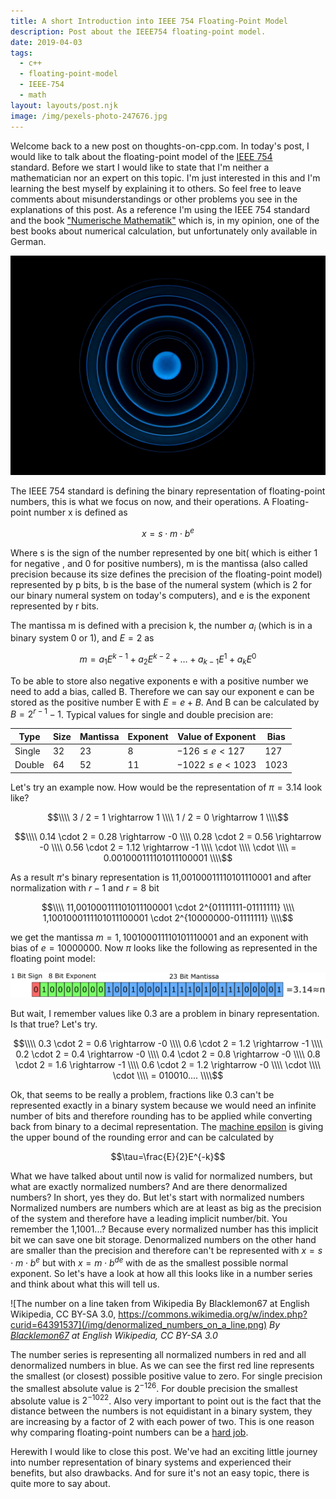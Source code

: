 ```yaml
---
title: A short Introduction into IEEE 754 Floating-Point Model
description: Post about the IEEE754 floating-point model.
date: 2019-04-03
tags:
  - c++
  - floating-point-model
  - IEEE-754
  - math
layout: layouts/post.njk
image: /img/pexels-photo-247676.jpg
---
```


Welcome back to a new post on thoughts-on-cpp.com. In today's post, I would like to talk about the floating-point model of the [IEEE 754][1] standard. Before we start I would like to state that I'm neither a mathematician nor an expert on this topic. I'm just interested in this and I'm learning the best myself by explaining it to others. So feel free to leave comments about misunderstandings or other problems you see in the explanations of this post. As a reference I'm using the IEEE 754 standard and the book ["Numerische Mathematik"][2] which is, in my opinion, one of the best books about numerical calculation, but unfortunately only available in German.

![Hero Image: Neptunes rings](/img/pexels-photo-247676.jpg)

The IEEE 754 standard is defining the binary representation of floating-point numbers, this is what we focus on now, and their operations. A Floating-point number x is defined as

$$x=s \cdot m \cdot b^e$$

Where s is the sign of the number represented by one bit( which is either 1 for negative , and 0 for positive numbers), m is the mantissa (also called precision because its size defines the precision of the floating-point model) represented by p bits, b is the base of the numeral system (which is 2 for our binary numeral system on today's computers), and e is the exponent represented by r bits.

The mantissa m is defined with a precision k, the number $a_i$ (which is in a binary system 0 or 1), and $E=2$ as

$$m=a_1E^{k-1}+a_2E^{k-2}+\dots+a_{k-1}E^1+a_kE^0$$

To be able to store also negative exponents e with a positive number we need to add a bias, called B. Therefore we can say our exponent e can be stored as the positive number E with $E=e+B$. And B can be calculated by $B=2^{r-1}-1$. Typical values for single and double precision are:

| Type   | Size | Mantissa | Exponent | Value of Exponent     | Bias |
| ------ | ---- | -------- | -------- | --------------------- | ---- |
| Single | 32   | 23       | 8        | $-126 \leq e < 127$   | 127  |
| Double | 64   | 52       | 11       | $-1022 \leq e < 1023$ | 1023 |

Let's try an example now. How would be the representation of $\pi=3.14$ look like?

$$\\\\ 3 / 2 = 1 \rightarrow 1 \\\\ 1 / 2 = 0 \rightarrow 1 \\\\$$

$$\\\\ 0.14 \cdot 2 = 0.28 \rightarrow -0 \\\\ 0.28 \cdot 2 = 0.56 \rightarrow -0 \\\\ 0.56 \cdot 2 = 1.12 \rightarrow -1 \\\\ \cdot \\\\ \cdot \\\\ = 0.001000111101011100001 \\\\$$

As a result $\pi$'s binary representation is 11,00100011110101110001 and after normalization with $r-1$ and $r=8$ bit

$$\\\\ 11,001000111101011100001 \cdot 2^{01111111-01111111} \\\\ 1,1001000111101011100001 \cdot 2^{10000000-01111111} \\\\$$

we get the mantissa $m=1,100100011110101110001$ and an exponent with bias of $e=10000000$. Now $\pi$ looks like the following as represented in the floating point model:

![Representation of pi with the IEEE 754 floating point model](/img/ieee765pi.png)

But wait, I remember values like 0.3 are a problem in binary representation. Is that true? Let's try.

$$\\\\ 0.3 \cdot 2 = 0.6 \rightarrow -0 \\\\ 0.6 \cdot 2 = 1.2 \rightarrow -1 \\\\ 0.2 \cdot 2 = 0.4 \rightarrow -0 \\\\ 0.4 \cdot 2 = 0.8 \rightarrow -0 \\\\ 0.8 \cdot 2 = 1.6 \rightarrow -1 \\\\ 0.6 \cdot 2 = 1.2 \rightarrow -0 \\\\ \cdot \\\\ \cdot \\\\ = 010010.... \\\\$$

Ok, that seems to be really a problem, fractions like 0.3 can't be represented exactly in a binary system because we would need an infinite number of bits and therefore rounding has to be applied while converting back from binary to a decimal representation. The [machine epsilon][3] is giving the upper bound of the rounding error and can be calculated by

$$\tau=\frac{E}{2}E^{-k}$$

What we have talked about until now is valid for normalized numbers, but what are exactly normalized numbers? And are there denormalized numbers? In short, yes they do. But let's start with normalized numbers Normalized numbers are numbers which are at least as big as the precision of the system and therefore have a leading implicit number/bit. You remember the 1,1001...? Because every normalized number has this implicit bit we can save one bit storage. Denormalized numbers on the other hand are smaller than the precision and therefore can't be represented with $x=s \cdot m \cdot b^e$ but with $x=m \cdot b^{de}$ with de as the smallest possible normal exponent. So let's have a look at how all this looks like in a number series and think about what this will tell us.

![The number on a line taken from Wikipedia By Blacklemon67 at English Wikipedia, CC BY-SA 3.0, https://commons.wikimedia.org/w/index.php?curid=64391537](/img/denormalized_numbers_on_a_line.png)
*By [Blacklemon67][4] at English Wikipedia, CC BY-SA 3.0*

The number series is representing all normalized numbers in red and all denormalized numbers in blue. As we can see the first red line represents the smallest (or closest) possible positive value to zero. For single precision the smallest absolute value is $2^{-126}$. For double precision the smallest absolute value is $2^{-1022}$. Also very important to point out is the fact that the distance between the numbers is not equidistant in a binary system, they are increasing by a factor of 2 with each power of two. This is one reason why comparing floating-point numbers can be a [hard job][5].

Herewith I would like to close this post. We've had an exciting little journey into number representation of binary systems and experienced their benefits, but also drawbacks. And for sure it's not an easy topic, there is quite more to say about.

[1]: https://en.wikipedia.org/wiki/IEEE_754
[2]: https://www.amazon.de/Numerische-Mathematik-German-Hans-Rudolf-Schwarz/dp/3834815519/ref=sr_1_1?__mk_de_DE=%C3%85M%C3%85%C5%BD%C3%95%C3%91&crid=2CG1VX7A9E09V&keywords=numerische+mathematik&qid=1553809621&s=gateway&sprefix=numerische+m%2Caps%2C153&sr=8-1
[3]: https://en.wikipedia.org/wiki/Machine_epsilon
[4]: https://commons.wikimedia.org/w/index.php?curid=64391537
[5]: https://randomascii.wordpress.com/2012/02/25/comparing-floating-point-numbers-2012-edition/